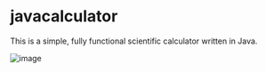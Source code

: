 # javacalculator

This is a simple, fully functional scientific calculator written in Java.

![image](https://user-images.githubusercontent.com/50763095/93281032-03cf1900-f780-11ea-86bc-d99334d0c01e.png)
